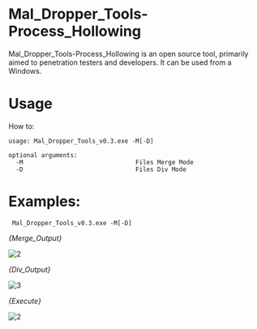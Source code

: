 # Mal_Dropper_Tools-Process_Hollowing
Mal_Dropper_Tools-Process_Hollowing is an open source tool, primarily aimed to penetration testers and developers. It can be used from a Windows.

# Usage
How to:

```
usage: Mal_Dropper_Tools_v0.3.exe -M[-D]

optional arguments:
  -M                               Files Merge Mode
  -D                               Files Div Mode

```                   

# Examples:

```
 Mal_Dropper_Tools_v0.3.exe -M[-D]
```

_{Merge_Output}_

![2](https://user-images.githubusercontent.com/38063224/88541819-588fc680-d050-11ea-9cda-10398b4501dd.jpg)

_{Div_Output}_

![3](https://user-images.githubusercontent.com/38063224/88541822-59c0f380-d050-11ea-9c43-a3e036f438d3.jpg)

_{Execute}_

![2](https://user-images.githubusercontent.com/38063224/83935311-69ac1c00-a7f3-11ea-9b69-12658e8bc1da.jpg)
